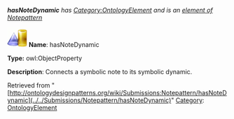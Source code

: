___hasNoteDynamic__ has [Category:OntologyElement](../../Category/OntologyElement "Category:OntologyElement") and is an [element of](../../Property/ElementOf "Property:ElementOf") [Notepattern](../../Submissions/Notepattern "Submissions:Notepattern")_


  




[![ObjectProperty](../../images/thumb/c/c3/ObjectProperty.gif/45px-ObjectProperty.gif)](../../Image/ObjectProperty.gif "ObjectProperty")
__Name__: hasNoteDynamic 


__Type:__ owl:ObjectProperty 


__Description__: Connects a symbolic note to its symbolic dynamic. 





Retrieved from "[http://ontologydesignpatterns.org/wiki/Submissions:Notepattern/hasNoteDynamic](../../Submissions/Notepattern/hasNoteDynamic)"
 [Category](http://ontologydesignpatterns.org/wiki/Special:Categories "Special:Categories"): [OntologyElement](../../Category/OntologyElement "Category:OntologyElement")